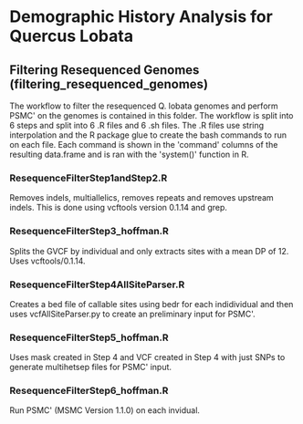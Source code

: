 # Demographic History Analysis for Quercus Lobata


## Filtering Resequenced Genomes (filtering_resequenced_genomes)

The workflow to filter the resequenced Q. lobata genomes and perform PSMC' on the genomes is contained in this folder. The workflow is split into 6 steps and split into 6 .R files and 6 .sh files. The .R files use string interpolation and the R package glue to create the bash commands to run on each file. Each command is shown in the 'command' columns of the resulting data.frame and is ran with the 'system()' function in R. 


### ResequenceFilterStep1andStep2.R 

Removes indels, multiallelics, removes repeats and removes upstream indels. This is done using vcftools version 0.1.14 and grep. 


### ResequenceFilterStep3_hoffman.R

Splits the GVCF by individual and only extracts sites with a mean DP of 12. Uses vcftools/0.1.14. 

### ResequenceFilterStep4AllSiteParser.R

Creates a bed file of callable sites using bedr for each indidividual and then uses vcfAllSiteParser.py to create an preliminary input for PSMC'.

### ResequenceFilterStep5_hoffman.R

Uses mask created in Step 4 and VCF created in Step 4 with just SNPs to generate multihetsep files for PSMC' input.

### ResequenceFilterStep6_hoffman.R

Run PSMC' (MSMC Version 1.1.0) on each invidual. 
